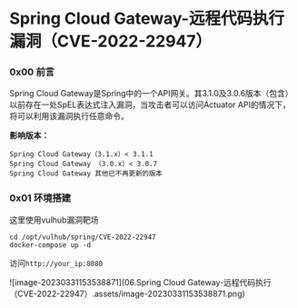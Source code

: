 # Spring Cloud Gateway-远程代码执行漏洞（CVE-2022-22947）

### 0x00 前言

Spring Cloud Gateway是Spring中的一个API网关。其3.1.0及3.0.6版本（包含）以前存在一处SpEL表达式注入漏洞，当攻击者可以访问Actuator API的情况下，将可以利用该漏洞执行任意命令。

**影响版本：**

```
Spring Cloud Gateway（3.1.x）< 3.1.1
Spring Cloud Gateway （3.0.x）< 3.0.7
Spring Cloud Gateway 其他已不再更新的版本
```

### 0x01 环境搭建

这里使用vulhub漏洞靶场

```shell
cd /opt/vulhub/spring/CVE-2022-22947
docker-compose up -d
```

访问`http://your_ip:8080`

![image-20230331153538871](06.Spring Cloud Gateway-远程代码执行（CVE-2022-22947）.assets/image-20230331153538871.png)
